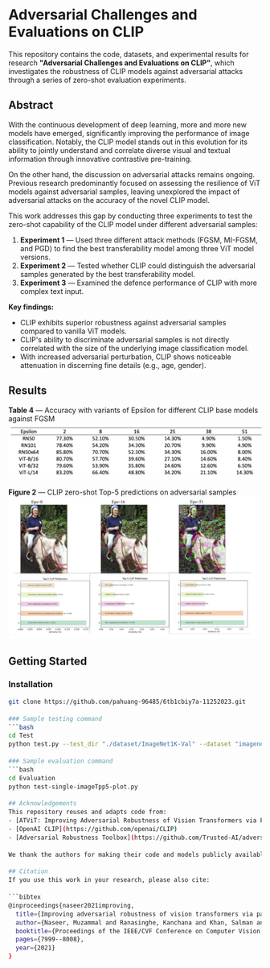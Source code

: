 # Adversarial Challenges and Evaluations on CLIP

This repository contains the code, datasets, and experimental results for research **"Adversarial Challenges and Evaluations on CLIP"**, which investigates the robustness of CLIP models against adversarial attacks through a series of zero-shot evaluation experiments.

## Abstract
With the continuous development of deep learning, more and more new models have emerged, significantly improving the performance of image classification. Notably, the CLIP model stands out in this evolution for its ability to jointly understand and correlate diverse visual and textual information through innovative contrastive pre-training.  

On the other hand, the discussion on adversarial attacks remains ongoing. Previous research predominantly focused on assessing the resilience of ViT models against adversarial samples, leaving unexplored the impact of adversarial attacks on the accuracy of the novel CLIP model.  

This work addresses this gap by conducting three experiments to test the zero-shot capability of the CLIP model under different adversarial samples:

1. **Experiment 1** — Used three different attack methods (FGSM, MI-FGSM, and PGD) to find the best transferability model among three ViT model versions.
2. **Experiment 2** — Tested whether CLIP could distinguish the adversarial samples generated by the best transferability model.
3. **Experiment 3** — Examined the defence performance of CLIP with more complex text input.

**Key findings:**
- CLIP exhibits superior robustness against adversarial samples compared to vanilla ViT models.
- CLIP's ability to discriminate adversarial samples is not directly correlated with the size of the underlying image classification model.
- With increased adversarial perturbation, CLIP shows noticeable attenuation in discerning fine details (e.g., age, gender).

## Results

**Table 4** — Accuracy with variants of Epsilon for different CLIP base models against FGSM  
![Table 4](images/table4_fgsm_epsilon.png)

**Figure 2** — CLIP zero-shot Top-5 predictions on adversarial samples  
![Figure 2](images/figure2_clip_zeroshot.png)

## Getting Started

### Installation
```bash
git clone https://github.com/pahuang-96485/6tb1cbiy7a-11252023.git

### Sample testing command
```bash
cd Test
python test.py --test_dir "./dataset/ImageNet1K-Val" --dataset "imagenet_1k" --src_model vit_base_patch16_384 --tar_model vit_base_patch16_384 --attack_type "PGD" --eps 16 --index "all" --batch_size 5

### Sample evaluation command
```bash
cd Evaluation
python test-single-imageTpp5-plot.py

## Acknowledgements
This repository reuses and adapts code from:
- [ATViT: Improving Adversarial Robustness of Vision Transformers via Patch-wise Masking](https://github.com/Muzammal-Naseer/ATViT) — Naseer *et al.*, CVPR 2021.
- [OpenAI CLIP](https://github.com/openai/CLIP)
- [Adversarial Robustness Toolbox](https://github.com/Trusted-AI/adversarial-robustness-toolbox)

We thank the authors for making their code and models publicly available.

## Citation
If you use this work in your research, please also cite:

```bibtex
@inproceedings{naseer2021improving,
  title={Improving adversarial robustness of vision transformers via patch-wise masking},
  author={Naseer, Muzammal and Ranasinghe, Kanchana and Khan, Salman and Hayat, Munawar and Khan, Fahad Shahbaz and Yang, Ming-Hsuan},
  booktitle={Proceedings of the IEEE/CVF Conference on Computer Vision and Pattern Recognition (CVPR)},
  pages={7999--8008},
  year={2021}
}
